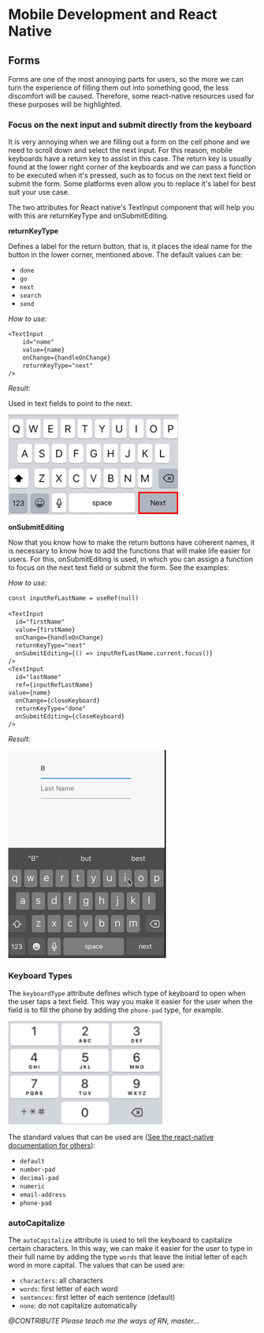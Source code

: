 # Mobile Development and React Native

## Forms

Forms are one of the most annoying parts for users, so the more we can turn the experience of filling them out into something good, the less discomfort will be caused. Therefore, some react-native resources used for these purposes will be highlighted.


### Focus on the next input and submit directly from the keyboard

It is very annoying when we are filling out a form on the cell phone and we need to scroll down and select the next input. For this reason, mobile keyboards have a return key to assist in this case. The return key is usually found at the lower right corner of the keyboards and we can pass a function to be executed when it's pressed, such as to focus on the next text field or submit the form. Some platforms even allow you to replace it's label for best suit your use case.

The two attributes for React native's TextInput component that will help you with this are returnKeyType and onSubmitEditing.

**returnKeyType**

Defines a label for the return button, that is, it places the ideal name for the button in the lower corner, mentioned above.
The default values ​​can be:
- `done`
- `go`
- `next`
- `search`
- `send`

*How to use:*

    <TextInput
	    id="name"
	    value={name}
	    onChange={handleOnChange}
	    returnKeyType="next"
    />

*Result:*

Used in text fields to point to the next:

![Used in text fields to point to the next](./assets/mobile-development/button-next.png)


**onSubmitEditing**

Now that you know how to make the return buttons have coherent names, it is necessary to know how to add the functions that will make life easier for users. For this, onSubmitEditing is used, in which you can assign a function to focus on the next text field or submit the form. See the examples:

*How to use:*

    const inputRefLastName = useRef(null)
    
    <TextInput
      id="firstName"
      value={firstName}
      onChange={handleOnChange}
      returnKeyType="next"
      onSubmitEditing={() => inputRefLastName.current.focus()}
    />
    <TextInput
      id="lastName"
      ref={inputRefLastName}
    value={name}
      onChange={closeKeyboard}
      returnKeyType="done"
      onSubmitEditing={closeKeyboard}
    />

*Result:*

![Used onSubmitEditing](./assets/mobile-development/on-submit-editing.gif)

### Keyboard Types

The `keyboardType` attribute defines which type of keyboard to open when the user taps a text field. This way you make it easier for the user when the field is to fill the phone by adding the `phone-pad` type, for example.

![phone pad keyboard](./assets/mobile-development/phone-pad.png)

The standard values that can be used are ([See the react-native documentation for others](https://reactnative.dev/docs/textinput#keyboardtype)):

-   `default`
-   `number-pad`
-   `decimal-pad`
-   `numeric`
-   `email-address`
-   `phone-pad`


### autoCapitalize

The `autoCapitalize` attribute is used to tell the keyboard to capitalize certain characters. In this way, we can make it easier for the user to type in their full name by adding the type `words` that leave the initial letter of each word in more capital.
The values that can be used are:

-   `characters`: all characters
-   `words`: first letter of each word
-   `sentences`: first letter of each sentence (default)
-   `none`: do not capitalize automatically





*@CONTRIBUTE Please teach me the ways of RN, master...*
